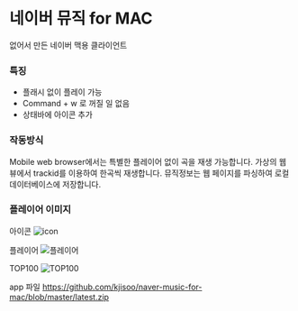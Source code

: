 # 네이버 뮤직 for MAC 
없어서 만든 네이버 맥용 클라이언트

### 특징
 - 플래시 없이 플레이 가능
 - Command + w 로 꺼질 일 없음
 - 상태바에 아이콘 추가

### 작동방식
Mobile web browser에서는 특별한 플레이어 없이 곡을 재생 가능합니다. 
가상의 웹뷰에서 trackid를 이용하여 한곡씩 재생합니다. 
뮤직정보는 웹 페이지를 파싱하여 로컬 데이터베이스에 저장합니다.

### 플레이어 이미지
아이콘 
![icon](https://github.com/kjisoo/naver-music-for-mac/blob/master/naver-music-for-mac/Assets.xcassets/AppIcon.appiconset/Mac-512.png)
 
플레이어
![플레이어](http://blog.jisoo.net/assets/img/posts/2018-05-28-naver-music-for-mac/player.png)
 
TOP100
![TOP100](http://blog.jisoo.net/assets/img/posts/2018-05-28-naver-music-for-mac/top100.png)

app 파일 https://github.com/kjisoo/naver-music-for-mac/blob/master/latest.zip

